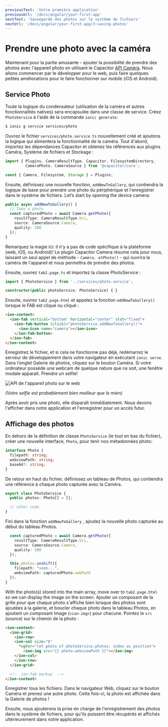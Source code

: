 ```yaml
---
previousText: 'Votre première application'
previousUrl: '/docs/angular/your-first-app'
nextText: 'Sauvegarde des photos sur le système de fichiers'
nextUrl: '/docs/angular/your-first-app/3-saving-photos'
---
```


# Prendre une photo avec la caméra

Maintenant pour la partie amusante - ajouter la possibilité de prendre des photos avec l'appareil photo en utilisant le Capacitor [API Caméra](https://capacitor.ionicframework.com/docs/apis/camera). Nous allons commencer par le développer pour le web, puis faire quelques petites améliorations pour le faire fonctionner sur mobile (iOS et Android).

## Service Photo

Toute la logique du condensateur (utilisation de la caméra et autres fonctionnalités natives) sera encapsulée dans une classe de service. Créez ` PhotoService ` à l'aide de la commande ` ionic generate `:

```bash
$ ionic g service services/photo
```

Ouvrez le fichier `services/photo.service.ts` nouvellement créé et ajoutons la logique qui alimentera la fonctionnalité de la caméra. Tout d'abord, importez les dépendances Capacitor et obtenez les références aux plugins Caméra, Système de fichiers et Stockage :

```typescript
import { Plugins, CameraResultType, Capacitor, FilesystemDirectory, 
         CameraPhoto, CameraSource } from '@capacitor/core';

const { Camera, Filesystem, Storage } = Plugins;
```

Ensuite, définissez une nouvelle fonction, `addNewToGallery`, qui contiendra la logique de base pour prendre une photo du périphérique et l'enregistrer dans le système de fichiers. Let’s start by opening the device camera:

```typescript
public async addNewToGallery() {
  // Take a photo
  const capturedPhoto = await Camera.getPhoto({
    resultType: CameraResultType.Uri, 
    source: CameraSource.Camera, 
    quality: 100 
  });
}
```

Remarquez la magie ici: il n'y a pas de code spécifique à la plateforme (web, iOS, ou Android)! Le plugin Capacitor Camera résume cela pour nous, laissant un seul appel de méthode - `Caméra. etPhoto()` - qui ouvrira la caméra de l'appareil et nous permettra de prendre des photos.

Ensuite, ouvrez `tab2.page.ts` et importez la classe PhotoService :

```typescript
import { PhotoService } from '../services/photo.service';

constructor(public photoService: PhotoService) { }
```

Ensuite, ouvrez `tab2.page.html` et appelez la fonction `addNewToGallery()` lorsque le FAB est cliqué ou cliqué :

```html
<ion-content>
  <ion-fab vertical="bottom" horizontal="center" slot="fixed">
    <ion-fab-button (click)="photoService.addNewToGallery()">
      <ion-icon name="camera"></ion-icon>
    </ion-fab-button>
  </ion-fab>
</ion-content>
```

Enregistrez le fichier, et si cela ne fonctionne pas déjà, redémarrez le serveur de développement dans votre navigateur en exécutant `ionic serve`. Dans l’onglet Galerie de photos, cliquez sur le bouton Caméra. Si votre ordinateur possède une webcam de quelque nature que ce soit, une fenêtre modale apparaît. Prendre un selfie!

![API de l'appareil photo sur le web](/docs/assets/img/guides/first-app-cap-ng/camera-web.png)

_(Votre selfie est probablement bien meilleur que le mien)_

Après avoir pris une photo, elle disparaît immédiatement. Nous devons l'afficher dans notre application et l'enregistrer pour un accès futur.

## Affichage des photos

En dehors de la définition de classe `PhotoService` (le tout en bas du fichier), créer une nouvelle interface, `Photo`, pour tenir nos métadonnées photo:

```typescript
interface Photo {
  filepath: string;
  webviewPath: string;
  base64?: string;
}
```

De retour en haut du fichier, définissez un tableau de Photos, qui contiendra une référence à chaque photo capturée avec la Caméra.

```typescript
export class PhotoService {
  public photos: Photo[] = [];

  // other code
}
```

Fini dans la fonction `addNewToGallery` , ajoutez la nouvelle photo capturée au début du tableau Photos.

```typescript
  const capturedPhoto = await Camera.getPhoto({
    resultType: CameraResultType.Uri, 
    source: CameraSource.Camera, 
    quality: 100 
  });

  this.photos.unshift({
    filepath: "soon...",
    webviewPath: capturedPhoto.webPath
  });
}
```

With the photo(s) stored into the main array, move over to `tab2.page.html` so we can display the image on the screen. Ajouter un composant de la grille [](https://ionicframework.com/docs/api/grid) pour que chaque photo s'affiche bien lorsque des photos sont ajoutées à la galerie, et boucler chaque photo dans le tableau Photos, en ajoutant un composant Image (`<ion-img>`) pour chacune. Pointez le `src` (source) sur le chemin de la photo :

```html
<ion-content>
  <ion-grid>
    <ion-row>
    <ion-col size="6" 
      *ngFor="let photo of photoService.photos; index as position">
        <ion-img src="{{ photo.webviewPath }}"></ion-img>
    </ion-col>
    </ion-row>
  </ion-grid>

  <!-- ion-fab markup  -->
</ion-content>
```

Enregistrer tous les fichiers. Dans le navigateur Web, cliquez sur le bouton Caméra et prenez une autre photo. Cette fois-ci, la photo est affichée dans la Galerie de photos !

Ensuite, nous ajouterons la prise en charge de l'enregistrement des photos dans le système de fichiers, pour qu'ils puissent être récupérés et affichés ultérieurement dans notre application.
